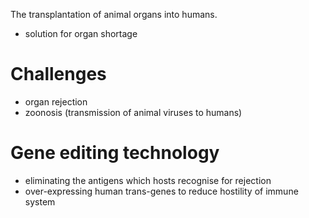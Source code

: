 The transplantation of animal organs into humans.
- solution for organ shortage
# Challenges
- organ rejection
- zoonosis (transmission of animal viruses to humans)
# Gene editing technology
- eliminating the antigens which hosts recognise for rejection
- over-expressing human trans-genes to reduce hostility of immune system